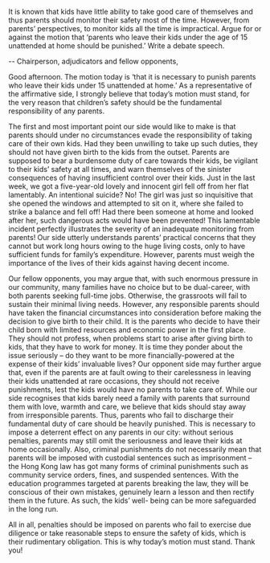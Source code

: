 It is known that kids have little ability to take good care of themselves and thus parents should monitor their safety most of the time. However, from parents’ perspectives, to monitor kids all the time is impractical.
Argue for or against the motion that ‘parents who leave their kids under the age of 15 unattended at home should be punished.’ Write a debate speech.

--
Chairperson, adjudicators and fellow opponents,

Good afternoon. The motion today is ‘that it is necessary to punish parents who leave their kids under 15 unattended at home.’ As a representative of the affirmative side, I strongly believe that today’s motion must stand, for the very reason that children’s safety should be the fundamental responsibility of any parents.

The first and most important point our side would like to make is that parents should under no circumstances evade the responsibility of taking care of their own kids. Had they been unwilling to take up such duties, they should not have given birth to the kids from the outset. Parents are supposed to bear a burdensome duty of care towards their kids, be vigilant to their kids’ safety at all times, and warn themselves of the sinister consequences of having insufficient control over their kids. Just in the last week, we got a five-year-old lovely and innocent girl fell off from her flat lamentably. An intentional suicide? No! The girl was just so inquisitive that she opened the windows and attempted to sit on it, where she failed to strike a balance and fell off! Had there been someone at home and looked after her, such dangerous acts would have been prevented! This lamentable incident perfectly illustrates the severity of an inadequate monitoring from parents! Our side utterly understands parents’ practical concerns that they cannot but work long hours owing to the huge living costs, only to have sufficient funds for family’s expenditure. However, parents must weigh the importance of the lives of their kids against having decent income.

Our fellow opponents, you may argue that, with such enormous pressure in our community, many families have no choice but to be dual-career, with both parents seeking full-time jobs. Otherwise, the grassroots will fail to sustain their minimal living needs. However, any responsible parents should have taken the financial circumstances into consideration before making the decision to give birth to their child. It is the parents who decide to have their child born with limited resources and economic power in the first place. They should not profess, when problems start to arise after giving birth to kids, that they have to work for money. It is time they ponder about the issue seriously – do they want to be more financially-powered at the expense of their kids’ invaluable lives? Our opponent side may further argue that, even if the parents are at fault owing to their carelessness in leaving their kids unattended at rare occasions, they should not receive punishments, lest the kids would have no parents to take care of. While our side recognises that kids barely need a family with parents that surround them with love, warmth and care, we believe that kids should stay away from irresponsible parents. Thus, parents who fail to discharge their fundamental duty of care should be heavily punished. This is necessary to impose a deterrent effect on any parents in our city: without serious penalties, parents may still omit the seriousness and leave their kids at home occasionally. Also, criminal punishments do not necessarily mean that parents will be imposed with custodial sentences such as imprisonment – the Hong Kong law has got many forms of criminal punishments such as community service orders, fines, and suspended sentences. With the education programmes targeted at parents breaking the law, they will be conscious of their own mistakes, genuinely learn a lesson and then rectify them in the future. As such, the kids’ well- being can be more safeguarded in the long run.

All in all, penalties should be imposed on parents who fail to exercise due diligence or take reasonable steps to ensure the safety of kids, which is their rudimentary obligation. This is why today’s motion must stand. Thank you!